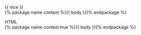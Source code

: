 <div class="border margin-bottom-3 padding-3 radius-lg">
  <figure class="margin-0 margin-bottom-3">
    <figcaption>{{ nice }}</figcaption>
    {% package name context %}{{ body }}{% endpackage %}
  </figure>

  <figure class="margin-0 margin-bottom-3">
    <figcaption>HTML</figcaption>
    {% package name context true %}{{ body }}{% endpackage %}
  </figure>
</div>